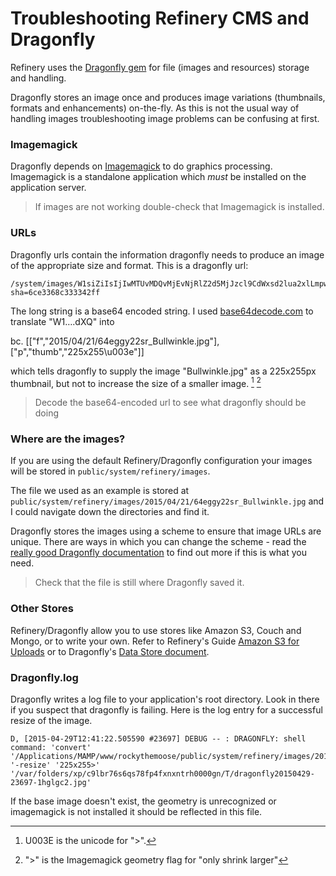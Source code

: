 Troubleshooting Refinery CMS and Dragonfly
==========================================

Refinery uses the [Dragonfly
gem](https://github.com/markevans/dragonfly) for file (images and
resources) storage and handling.

Dragonfly stores an image once and produces image variations
(thumbnails, formats and enhancements) on-the-fly. As this is not the
usual way of handling images troubleshooting image problems can be
confusing at first.

### Imagemagick

Dragonfly depends on [Imagemagick](http://www.imagemagick.org/) to do
graphics processing. Imagemagick is a standalone application which
*must* be installed on the application server.

> If images are not working double-check that Imagemagick is installed.

### URLs

Dragonfly urls contain the information dragonfly needs to produce an
image of the appropriate size and format. This is a dragonfly url:

    /system/images/W1siZiIsIjIwMTUvMDQvMjEvNjRlZ2d5MjJzcl9CdWxsd2lua2xlLmpwZyJdLFsicCIsInRodW1iIiwiMjI1eDI1NVx1MDAzZSJdXQ/Bullwinkle.jpg?sha=6ce3368c333342ff

The long string is a base64 encoded string. I used
[base64decode.com](https://www.base64decode.org/) to translate "W1….dXQ"
into

bc.
[["f","2015/04/21/64eggy22sr_Bullwinkle.jpg"],["p","thumb","225x255\u003e"]]

which tells dragonfly to supply the image "Bullwinkle.jpg" as a
225x255px thumbnail, but not to increase the size of a smaller image.
[^1] [^2]

> Decode the base64-encoded url to see what dragonfly should be doing

### Where are the images?

If you are using the default Refinery/Dragonfly configuration your
images will be stored in `public/system/refinery/images`.

The file we used as an example is stored at
`public/system/refinery/images/2015/04/21/64eggy22sr_Bullwinkle.jpg` and
I could navigate down the directories and find it.

Dragonfly stores the images using a scheme to ensure that image URLs are
unique. There are ways in which you can change the scheme - read the
[really good Dragonfly
documentation](http://markevans.github.io/dragonfly/) to find out more
if this is what you need.

> Check that the file is still where Dragonfly saved it.

### Other Stores

Refinery/Dragonfly allow you to use stores like Amazon S3, Couch and
Mongo, or to write your own.
Refer to Refinery's Guide [Amazon S3 for
Uploads](http://refinerycms.com/guides/amazon-s3-for-uploads) or to
Dragonfly's [Data Store
document](http://markevans.github.io/dragonfly/data-stores/).

### Dragonfly.log

Dragonfly writes a log file to your application's root directory. Look
in there if you suspect that dragonfly is failing. Here is the log entry
for a successful resize of the image.

    D, [2015-04-29T12:41:22.505590 #23697] DEBUG -- : DRAGONFLY: shell command: 'convert' '/Applications/MAMP/www/rockythemoose/public/system/refinery/images/2015/04/21/64eggy22sr_Bullwinkle.jpg' '-resize' '225x255>' '/var/folders/xp/c9lbr76s6qs78fp4fxnxntrh0000gn/T/dragonfly20150429-23697-1hglgc2.jpg'

If the base image doesn't exist, the geometry is unrecognized or
imagemagick is not installed it should be reflected in this file.

[^1]: U003E is the unicode for "&gt;".

[^2]: "&gt;" is the Imagemagick geometry flag for "only shrink larger"

